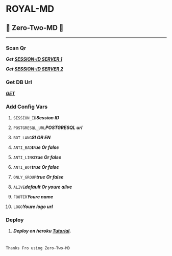 # ROYAL-MD
## 🍭 Zero-Two-MD 🍭

---



### Scan Qr

***Get [SESSION-ID SERVER 1](https://zero-two-md-vihangayt0.koyeb.app/)***

***Get [SESSION-ID SERVER 2](https://replit.com/@vihangayt123/Zero-Two-Qr?)***



### Get DB Url

***[GET](https://dashboard.render.com/)***



### Add Config Vars

1. ```SESSION_ID```***Session ID***

2. ```POSTGRESQL_URL```***POSTGRESQL url***

3. ```BOT_LANG```***SI OR EN***

4. ```ANTI_BAD```***true Or false***

5. ```ANTI_LINK```***true Or false***

6. ```ANTI_BOT```***true Or false***

7. ```ONLY_GROUP```***true Or false***

8. ```ALIVE```***default Or youre alive***

9. ```FOOTER```***Youre name***

10. ```LOGO```***Youre logo url***



### Deploy

1. ***Deploy on heroku [Tutorial](https://www.youtube.com/watch?v=ZX_uCZXNHbk).***


#
   ```Thanks Fro using Zero-Two-MD```

